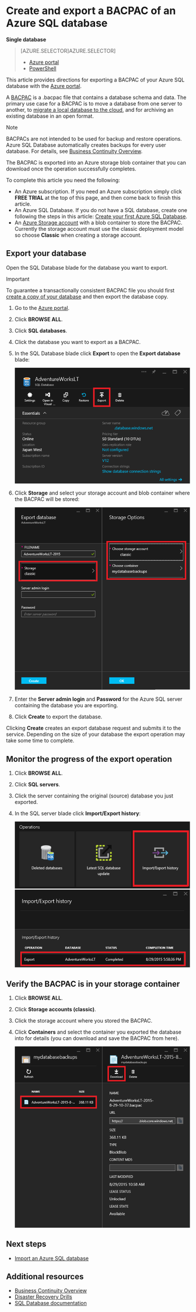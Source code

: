<properties
    pageTitle="Create and export a BACPAC of an Azure SQL database"
    description="Create and export a BACPAC of an Azure SQL database"
    services="sql-database"
    documentationCenter=""
    authors="stevestein"
    manager="jeffreyg"
    editor=""/>

<tags
    ms.service="sql-database"
    ms.devlang="NA"
    ms.date="12/01/2015"
    ms.author="sstein"
    ms.workload="data-management"
    ms.topic="article"
    ms.tgt_pltfrm="NA"/>


# Create and export a BACPAC of an Azure SQL database
**Single database**

> [AZURE.SELECTOR]AZURE.SELECTOR]
> 
> * [Azure portal](sql-database-export.md)
> * [PowerShell](sql-database-export-powershell.md)
> 
> 
This article provides directions for exporting a BACPAC of your Azure SQL database with the [Azure portal](https://portal.azure.com).

A [BACPAC](https://msdn.microsoft.com/library/ee210546.aspx#Anchor_4) is a .bacpac file that contains a database schema and data. The primary use case for a BACPAC is to move a database from one server to another, to [migrate a local database to the cloud](sql-database-cloud-migrate.md), and for archiving an existing database in an open format.

> [!NOTE]
> BACPACs are not intended to be used for backup and restore operations. Azure SQL Database automatically creates backups for every user database. For details, see [Business Continuity Overview](sql-database-business-continuity.md).
> 
> 
The BACPAC is exported into an Azure storage blob container that you can download once the operation successfully completes.

To complete this article you need the following:

* An Azure subscription. If you need an Azure subscription simply click **FREE TRIAL** at the top of this page, and then come back to finish this article.
* An Azure SQL Database. If you do not have a SQL database, create one following the steps in this article: [Create your first Azure SQL Database](sql-database-get-started.md).
* An [Azure Storage account](storage-create-storage-account.md) with a blob container to store the BACPAC. Currently the storage account must use the classic deployment model so choose **Classic** when creating a storage account. 

## Export your database
Open the SQL Database blade for the database you want to export.

> [!IMPORTANT]
> To guarantee a transactionally consistent BACPAC file you should first [create a copy of your database](sql-database-copy.md) and then export the database copy. 
> 
> 
1. Go to the [Azure portal](https://portal.azure.com).
2. Click **BROWSE ALL**.
3. Click **SQL databases**.
4. Click the database you want to export as a BACPAC.
5. In the SQL Database blade click **Export** to open the **Export database** blade:

   ![export button][1]

6. Click **Storage** and select your storage account and blob container where the BACPAC will be stored:

   ![export database][2]

7. Enter the **Server admin login** and **Password** for the Azure SQL server containing the database you are exporting.

8. Click **Create** to export the database.

Clicking **Create** creates an export database request and submits it to the service. Depending on the size of your database the export operation may take some time to complete.

## Monitor the progress of the export operation
1. Click **BROWSE ALL**.
2. Click **SQL servers**.
3. Click the server containing the original (source) database you just exported.
4. In the SQL server blade click **Import/Export history**:

   ![import export history][3]
![import export history][4]


## Verify the BACPAC is in your storage container
1. Click **BROWSE ALL**.
2. Click **Storage accounts (classic)**.
3. Click the storage account where you stored the BACPAC.
4. Click **Containers** and select the container you exported the database into for details (you can download and save the BACPAC from here).

   ![.bacpac file details][5]    


## Next steps
* [Import an Azure SQL database](sql-database-import.md)

## Additional resources
* [Business Continuity Overview](sql-database-business-continuity.md)
* [Disaster Recovery Drills](sql-database-disaster-recovery-drills.md)
* [SQL Database documentation](https://azure.microsoft.com/documentation/services/sql-database/)

<!--Image references-->

[1]: ./media/sql-database-export/export.png
[2]: ./media/sql-database-export/export-blade.png
[3]: ./media/sql-database-export/export-history.png
[4]: ./media/sql-database-export/export-status.png
[5]: ./media/sql-database-export/bacpac-details.png
